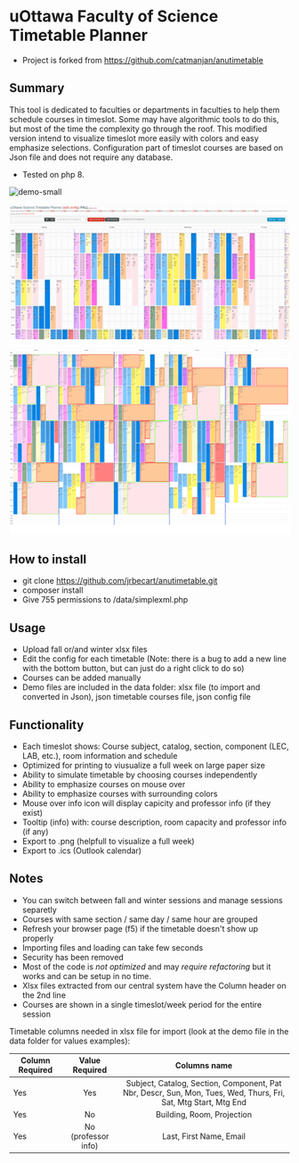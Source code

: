 # uOttawa Faculty of Science Timetable Planner

* Project is forked from https://github.com/catmanjan/anutimetable

## Summary

This tool is dedicated to faculties or departments in faculties to help them schedule courses in timeslot.
Some may have algorithmic tools to do this, but most of the time the complexity go through the roof.
This modified version intend to visualize timeslot more easily with colors and easy emphasize selections.
Configuration part of timeslot courses are based on Json file and does not require any database.

* Tested on php 8.

![demo-small](./demo/demo-small.gif "reduced size screen demo")

![demo-large](./demo/demo-large.gif "full size screen demo")

![image-export](./demo/timetable-image-export.png "Image export demo")

## How to install

* git clone https://github.com/jrbecart/anutimetable.git
* composer install
* Give 755 permissions to /data/simplexml.php

## Usage

* Upload fall or/and winter xlsx files
* Edit the config for each timetable (Note: there is a bug to add a new line with the bottom button, but can just do a right click to do so)
* Courses can be added manually
* Demo files are included in the data folder: xlsx file (to import and converted in Json), json timetable courses file, json config file


## Functionality

* Each timeslot shows: Course subject, catalog, section, component (LEC, LAB, etc.), room information and schedule 
* Optimized for printing to viusualize a full week on large paper size
* Ability to simulate timetable by choosing courses independently
* Ability to emphasize courses on mouse over
* Ability to emphasize courses with surrounding colors
* Mouse over info icon will display capicity and professor info (if they exist)
* Tooltip (info) with: course description, room capacity and professor info (if any)
* Export to .png (helpfull to visualize a full week)
* Export to .ics (Outlook calendar)

## Notes

* You can switch between fall and winter sessions and manage sessions separetly  
* Courses with same section / same day / same hour are grouped
* Refresh your browser page (f5) if the timetable doesn't show up properly
* Importing files and loading can take few seconds
* Security has been removed
* Most of the code is *not optimized* and may *require refactoring* but it works and can be setup in no time.
* Xlsx files extracted from our central system have the Column header on the 2nd line
* Courses are shown in a single timeslot/week period for the entire session

Timetable columns needed in xlsx file for import (look at the demo file in the data folder for values examples):

| Column Required    | Value Required      | Columns name |
| ------------------ |:-------------------:|:-------------:|
| Yes                | Yes                 | Subject, Catalog, Section, Component, Pat Nbr, Descr, Sun, Mon, Tues, Wed, Thurs, Fri, Sat, Mtg Start, Mtg End |
| Yes                | No                  | Building, Room, Projection     |
| Yes                | No (professor info) | Last, First Name, Email        |




